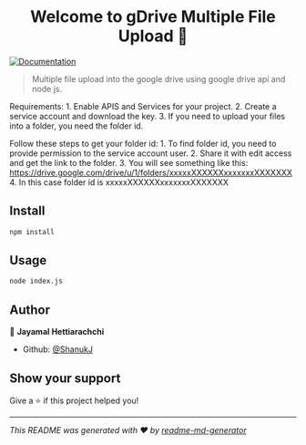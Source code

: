 <h1 align="center">Welcome to gDrive Multiple File Upload 👋</h1>
<p>
  <a href="bla bla blabbb" target="_blank">
    <img alt="Documentation" src="https://img.shields.io/badge/documentation-yes-brightgreen.svg" />
  </a>
</p>

> Multiple file upload into the google drive using google drive api and node js.

  Requirements:
    1. Enable APIS and Services for your project.
    2. Create a service account and download the key.
    3. If you need to upload your files into a folder, you need the folder id.

  Follow these steps to get your folder id:
    1. To find folder id, you need to provide permission to the service account user.
    2. Share it with edit access and get the link to the folder.
    3. You will see something like this: https://drive.google.com/drive/u/1/folders/xxxxxXXXXXXxxxxxxxXXXXXXX
    4. In this case folder id is xxxxxXXXXXXxxxxxxxXXXXXXX

## Install

```sh
npm install
```

## Usage

```sh
node index.js
```

## Author

👤 **Jayamal Hettiarachchi**

* Github: [@ShanukJ](https://github.com/ShanukJ)

## Show your support

Give a ⭐️ if this project helped you!

***
_This README was generated with ❤️ by [readme-md-generator](https://github.com/kefranabg/readme-md-generator)_